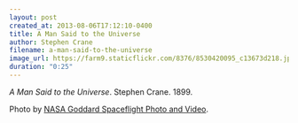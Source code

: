 ```yaml
---
layout: post
created_at: 2013-08-06T17:12:10-0400
title: A Man Said to the Universe
author: Stephen Crane
filename: a-man-said-to-the-universe
image_url: https://farm9.staticflickr.com/8376/8530420095_c13673d218.jpg
duration: "0:25"
---
```


_A Man Said to the Universe_.  Stephen Crane.  1899.

Photo by [NASA Goddard Spaceflight Photo and Video](https://www.flickr.com/photos/gsfc/8530420095/).

